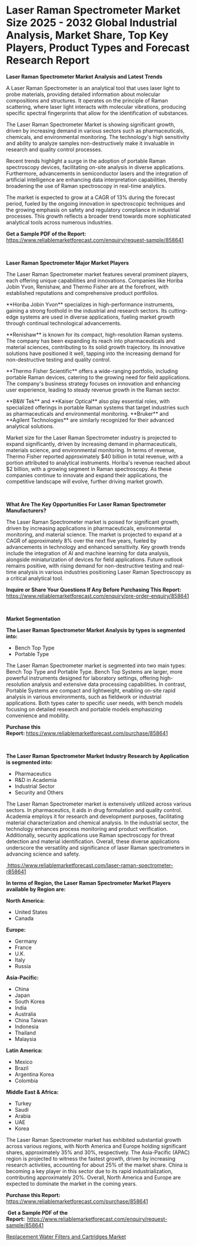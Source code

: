 <p><h1>Laser Raman Spectrometer Market Size 2025 - 2032 Global Industrial Analysis, Market Share, Top Key Players, Product Types and Forecast Research Report</h1></p><p><strong>Laser Raman Spectrometer Market Analysis and Latest Trends</strong></p>
<p><p>A Laser Raman Spectrometer is an analytical tool that uses laser light to probe materials, providing detailed information about molecular compositions and structures. It operates on the principle of Raman scattering, where laser light interacts with molecular vibrations, producing specific spectral fingerprints that allow for the identification of substances.</p><p>The Laser Raman Spectrometer Market is showing significant growth, driven by increasing demand in various sectors such as pharmaceuticals, chemicals, and environmental monitoring. The technology's high sensitivity and ability to analyze samples non-destructively make it invaluable in research and quality control processes. </p><p>Recent trends highlight a surge in the adoption of portable Raman spectroscopy devices, facilitating on-site analysis in diverse applications. Furthermore, advancements in semiconductor lasers and the integration of artificial intelligence are enhancing data interpretation capabilities, thereby broadening the use of Raman spectroscopy in real-time analytics.</p><p>The market is expected to grow at a CAGR of 13% during the forecast period, fueled by the ongoing innovation in spectroscopic techniques and the growing emphasis on safety and regulatory compliance in industrial processes. This growth reflects a broader trend towards more sophisticated analytical tools across numerous industries.</p></p>
<p><strong>Get a Sample PDF of the Report:&nbsp;</strong> <a href="https://www.reliablemarketforecast.com/enquiry/request-sample/858641?utm_campaign=3208&utm_medium=2&utm_source=Github&utm_content=ia&utm_term=08042025&utm_id=laser-raman-spectrometer">https://www.reliablemarketforecast.com/enquiry/request-sample/858641</a></p>
<p>&nbsp;</p>
<p><strong>Laser Raman Spectrometer Major Market Players</strong></p>
<p><p>The Laser Raman Spectrometer market features several prominent players, each offering unique capabilities and innovations. Companies like Horiba Jobin Yvon, Renishaw, and Thermo Fisher are at the forefront, with established reputations and comprehensive product portfolios.</p><p>**Horiba Jobin Yvon** specializes in high-performance instruments, gaining a strong foothold in the industrial and research sectors. Its cutting-edge systems are used in diverse applications, fueling market growth through continual technological advancements.</p><p>**Renishaw** is known for its compact, high-resolution Raman systems. The company has been expanding its reach into pharmaceuticals and material sciences, contributing to its solid growth trajectory. Its innovative solutions have positioned it well, tapping into the increasing demand for non-destructive testing and quality control.</p><p>**Thermo Fisher Scientific** offers a wide-ranging portfolio, including portable Raman devices, catering to the growing need for field applications. The company's business strategy focuses on innovation and enhancing user experience, leading to steady revenue growth in the Raman sector.</p><p>**B&W Tek** and **Kaiser Optical** also play essential roles, with specialized offerings in portable Raman systems that target industries such as pharmaceuticals and environmental monitoring. **Bruker** and **Agilent Technologies** are similarly recognized for their advanced analytical solutions.</p><p>Market size for the Laser Raman Spectrometer industry is projected to expand significantly, driven by increasing demand in pharmaceuticals, materials science, and environmental monitoring. In terms of revenue, Thermo Fisher reported approximately $40 billion in total revenue, with a portion attributed to analytical instruments. Horiba's revenue reached about $2 billion, with a growing segment in Raman spectroscopy. As these companies continue to innovate and expand their applications, the competitive landscape will evolve, further driving market growth.</p></p>
<p>&nbsp;</p>
<p><strong>What Are The Key Opportunities For Laser Raman Spectrometer Manufacturers?</strong></p>
<p><p>The Laser Raman Spectrometer market is poised for significant growth, driven by increasing applications in pharmaceuticals, environmental monitoring, and material science. The market is projected to expand at a CAGR of approximately 8% over the next five years, fueled by advancements in technology and enhanced sensitivity. Key growth trends include the integration of AI and machine learning for data analysis, alongside miniaturization of devices for field applications. Future outlook remains positive, with rising demand for non-destructive testing and real-time analysis in various industries positioning Laser Raman Spectroscopy as a critical analytical tool.</p></p>
<p><strong>Inquire or Share Your Questions If Any Before Purchasing This Report:</strong> <a href="https://www.reliablemarketforecast.com/enquiry/pre-order-enquiry/858641?utm_campaign=3208&utm_medium=2&utm_source=Github&utm_content=ia&utm_term=08042025&utm_id=laser-raman-spectrometer">https://www.reliablemarketforecast.com/enquiry/pre-order-enquiry/858641</a></p>
<p>&nbsp;</p>
<p><strong>Market Segmentation</strong></p>
<p><strong>The Laser Raman Spectrometer Market Analysis by types is segmented into:</strong></p>
<p><ul><li>Bench Top Type</li><li>Portable Type</li></ul></p>
<p><p>The Laser Raman Spectrometer market is segmented into two main types: Bench Top Type and Portable Type. Bench Top Systems are larger, more powerful instruments designed for laboratory settings, offering high-resolution analysis and extensive data processing capabilities. In contrast, Portable Systems are compact and lightweight, enabling on-site rapid analysis in various environments, such as fieldwork or industrial applications. Both types cater to specific user needs, with bench models focusing on detailed research and portable models emphasizing convenience and mobility.</p></p>
<p><strong>Purchase this Report:&nbsp;</strong><a href="https://www.reliablemarketforecast.com/purchase/858641?utm_campaign=3208&utm_medium=2&utm_source=Github&utm_content=ia&utm_term=08042025&utm_id=laser-raman-spectrometer">https://www.reliablemarketforecast.com/purchase/858641</a></p>
<p>&nbsp;</p>
<p><strong>The Laser Raman Spectrometer Market Industry Research by Application is segmented into:</strong></p>
<p><ul><li>Pharmaceutics</li><li>R&D in Academia</li><li>Industrial Sector</li><li>Security and Others</li></ul></p>
<p><p>The Laser Raman Spectrometer market is extensively utilized across various sectors. In pharmaceutics, it aids in drug formulation and quality control. Academia employs it for research and development purposes, facilitating material characterization and chemical analysis. In the industrial sector, the technology enhances process monitoring and product verification. Additionally, security applications use Raman spectroscopy for threat detection and material identification. Overall, these diverse applications underscore the versatility and significance of laser Raman spectrometers in advancing science and safety.</p></p>
<p><a href="https://www.reliablemarketforecast.com/laser-raman-spectrometer-r858641?utm_campaign=3208&utm_medium=2&utm_source=Github&utm_content=ia&utm_term=08042025&utm_id=laser-raman-spectrometer">&nbsp;https://www.reliablemarketforecast.com/laser-raman-spectrometer-r858641</a></p>
<p><strong>In terms of Region, the Laser Raman Spectrometer Market Players available by Region are:</strong></p>
<p>
    <p> <strong> North America: </strong>
        <ul>
            <li>United States</li>
            <li>Canada</li>
        </ul>
        </p> 
    <p> <strong> Europe: </strong>
        <ul>
            <li>Germany</li>
            <li>France</li>
            <li>U.K.</li>
            <li>Italy</li>
            <li>Russia</li>
        </ul>
        </p> 
    <p> <strong> Asia-Pacific: </strong>
        <ul>
            <li>China</li>
            <li>Japan</li>
            <li>South Korea</li>
            <li>India</li>
            <li>Australia</li>
            <li>China Taiwan</li>
            <li>Indonesia</li>
            <li>Thailand</li>
            <li>Malaysia</li>
        </ul>
        </p> 
    <p> <strong> Latin America: </strong>
        <ul>
            <li>Mexico</li>
            <li>Brazil</li>
            <li>Argentina Korea</li>
            <li>Colombia</li>
        </ul>
        </p> 
    <p> <strong> Middle East & Africa: </strong>
        <ul>
            <li>Turkey</li>
            <li>Saudi</li>
            <li>Arabia</li>
            <li>UAE</li>
            <li>Korea</li>
        </ul>
    </p>
    </p>
<p><p>The Laser Raman Spectrometer market has exhibited substantial growth across various regions, with North America and Europe holding significant shares, approximately 35% and 30%, respectively. The Asia-Pacific (APAC) region is projected to witness the fastest growth, driven by increasing research activities, accounting for about 25% of the market share. China is becoming a key player in this sector due to its rapid industrialization, contributing approximately 20%. Overall, North America and Europe are expected to dominate the market in the coming years.</p></p>
<p><strong>Purchase this Report: </strong><a href="https://www.reliablemarketforecast.com/purchase/858641?utm_campaign=3208&utm_medium=2&utm_source=Github&utm_content=ia&utm_term=08042025&utm_id=laser-raman-spectrometer">https://www.reliablemarketforecast.com/purchase/858641</a></p>
<p>&nbsp;<strong>Get a Sample PDF of the Report:&nbsp;&nbsp;</strong><a href="https://www.reliablemarketforecast.com/enquiry/request-sample/858641?utm_campaign=3208&utm_medium=2&utm_source=Github&utm_content=ia&utm_term=08042025&utm_id=laser-raman-spectrometer">https://www.reliablemarketforecast.com/enquiry/request-sample/858641</a></p>
<p><strong></strong></p>
<p><p><a href="https://github.com/amoakuolaopa/Market-Research-Report-List-1/blob/main/replacement-water-filters-and-cartridges-market.md?utm_campaign=3208&utm_medium=2&utm_source=Github&utm_content=ia&utm_term=08042025&utm_id=laser-raman-spectrometer">Replacement Water Filters and Cartridges Market</a></p></p>